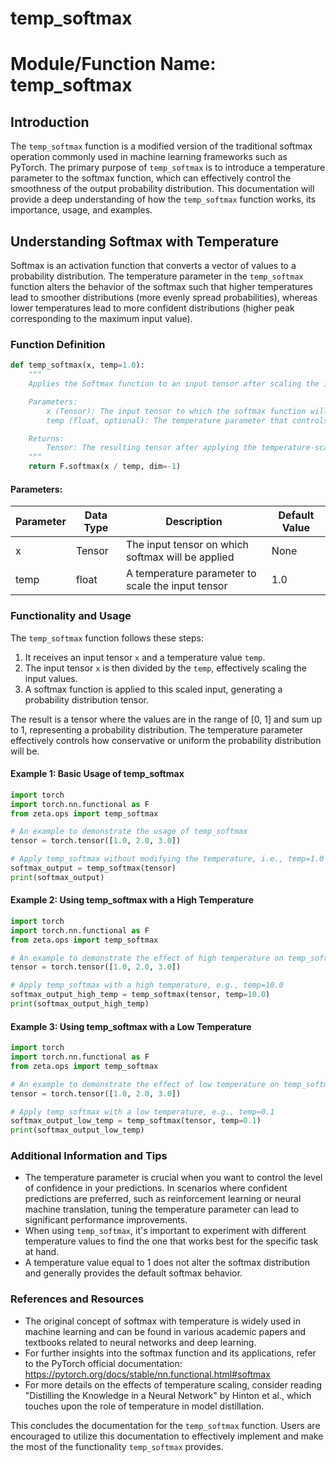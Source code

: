 # temp_softmax

# Module/Function Name: temp_softmax

## Introduction

The `temp_softmax` function is a modified version of the traditional softmax operation commonly used in machine learning frameworks such as PyTorch. The primary purpose of `temp_softmax` is to introduce a temperature parameter to the softmax function, which can effectively control the smoothness of the output probability distribution. This documentation will provide a deep understanding of how the `temp_softmax` function works, its importance, usage, and examples.

## Understanding Softmax with Temperature

Softmax is an activation function that converts a vector of values to a probability distribution. The temperature parameter in the `temp_softmax` function alters the behavior of the softmax such that higher temperatures lead to smoother distributions (more evenly spread probabilities), whereas lower temperatures lead to more confident distributions (higher peak corresponding to the maximum input value).

### Function Definition

```python
def temp_softmax(x, temp=1.0):
    """
    Applies the Softmax function to an input tensor after scaling the input values by a given temperature.

    Parameters:
        x (Tensor): The input tensor to which the softmax function will be applied.
        temp (float, optional): The temperature parameter that controls the smoothness of the output distribution. Default: 1.0.

    Returns:
        Tensor: The resulting tensor after applying the temperature-scaled softmax function.
    """
    return F.softmax(x / temp, dim=-1)
```

#### Parameters:

| Parameter | Data Type | Description                                     | Default Value |
|-----------|-----------|-------------------------------------------------|---------------|
| x         | Tensor    | The input tensor on which softmax will be applied | None          |
| temp      | float     | A temperature parameter to scale the input tensor | 1.0           |

### Functionality and Usage

The `temp_softmax` function follows these steps:
1. It receives an input tensor `x` and a temperature value `temp`.
2. The input tensor `x` is then divided by the `temp`, effectively scaling the input values.
3. A softmax function is applied to this scaled input, generating a probability distribution tensor.

The result is a tensor where the values are in the range of [0, 1] and sum up to 1, representing a probability distribution. The temperature parameter effectively controls how conservative or uniform the probability distribution will be.

#### Example 1: Basic Usage of temp_softmax

```python
import torch
import torch.nn.functional as F
from zeta.ops import temp_softmax

# An example to demonstrate the usage of temp_softmax
tensor = torch.tensor([1.0, 2.0, 3.0])

# Apply temp_softmax without modifying the temperature, i.e., temp=1.0
softmax_output = temp_softmax(tensor)
print(softmax_output)
```

#### Example 2: Using temp_softmax with a High Temperature

```python
import torch
import torch.nn.functional as F
from zeta.ops import temp_softmax

# An example to demonstrate the effect of high temperature on temp_softmax
tensor = torch.tensor([1.0, 2.0, 3.0])

# Apply temp_softmax with a high temperature, e.g., temp=10.0
softmax_output_high_temp = temp_softmax(tensor, temp=10.0)
print(softmax_output_high_temp)
```

#### Example 3: Using temp_softmax with a Low Temperature

```python
import torch
import torch.nn.functional as F
from zeta.ops import temp_softmax

# An example to demonstrate the effect of low temperature on temp_softmax
tensor = torch.tensor([1.0, 2.0, 3.0])

# Apply temp_softmax with a low temperature, e.g., temp=0.1
softmax_output_low_temp = temp_softmax(tensor, temp=0.1)
print(softmax_output_low_temp)
```

### Additional Information and Tips

- The temperature parameter is crucial when you want to control the level of confidence in your predictions. In scenarios where confident predictions are preferred, such as reinforcement learning or neural machine translation, tuning the temperature parameter can lead to significant performance improvements.
- When using `temp_softmax`, it's important to experiment with different temperature values to find the one that works best for the specific task at hand.
- A temperature value equal to 1 does not alter the softmax distribution and generally provides the default softmax behavior.

### References and Resources

- The original concept of softmax with temperature is widely used in machine learning and can be found in various academic papers and textbooks related to neural networks and deep learning.
- For further insights into the softmax function and its applications, refer to the PyTorch official documentation: https://pytorch.org/docs/stable/nn.functional.html#softmax
- For more details on the effects of temperature scaling, consider reading "Distilling the Knowledge in a Neural Network" by Hinton et al., which touches upon the role of temperature in model distillation.

This concludes the documentation for the `temp_softmax` function. Users are encouraged to utilize this documentation to effectively implement and make the most of the functionality `temp_softmax` provides.
